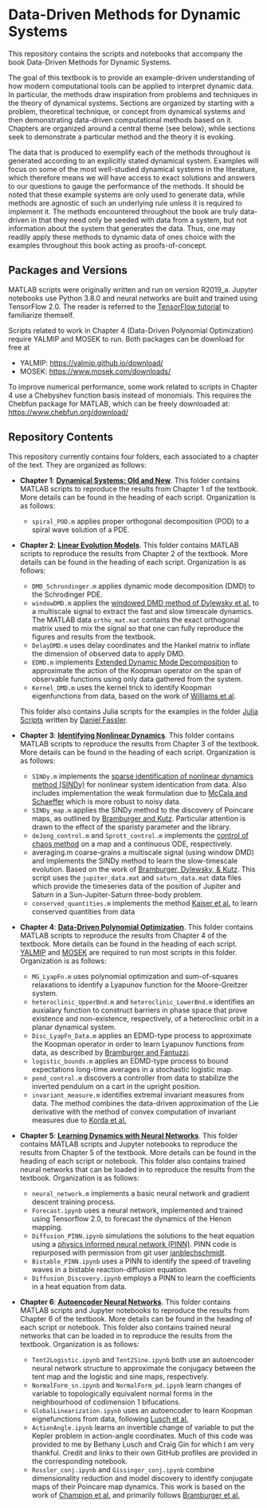 # Data-Driven Methods for Dynamic Systems

This repository contains the scripts and notebooks that accompany the book Data-Driven Methods for Dynamic Systems. 

The goal of this textbook is to provide an example-driven understanding of how modern computational tools can be applied to interpret dynamic data. In particular, the methods draw inspiration from problems and techniques in the theory of dynamical systems. Sections are organized by starting with a problem, theoretical technique, or concept from dynamical systems and then demonstrating data-driven computational methods based on it. Chapters are organized around a central theme (see below), while sections seek to demonstrate a particular method and the theory it is evoking.

The data that is produced to exemplify each of the methods throughout is generated according to an explicitly stated dynamical system. Examples will focus on some of the most well-studied dynamical systems in the literature, which therefore means we will have access to exact solutions and answers to our questions to gauge the performance of the methods. It should be noted that these example systems are only used to generate data, while methods are agnostic of such an underlying rule unless it is required to implement it. The methods encountered throughout the book are truly data-driven in that they need only be seeded with data from a system, but not information about the system that generates the data. Thus, one may readily apply these methods to dynamic data of ones choice with the examples throughout this book acting as proofs-of-concept. 

## **Packages and Versions**

MATLAB scripts were originally written and run on version R2019_a. Jupyter notebooks use Python 3.8.0 and neural networks are built and trained using TensorFlow 2.0. The reader is referred to the [TensorFlow tutorial](https://github.com/instillai/TensorFlow-Course) to familiarize themself. 

Scripts related to work in Chapter 4 (Data-Driven Polynomial Optimization) require YALMIP and MOSEK to run. Both packages can be download for free at 
- YALMIP: https://yalmip.github.io/download/
- MOSEK: https://www.mosek.com/downloads/

To improve numerical performance, some work related to scripts in Chapter 4 use a Chebyshev function basis instead of monomials. This requires the Chebfun package for MATLAB, which can be freely downloaded at: https://www.chebfun.org/download/

## **Repository Contents**
This repository currently contains four folders, each associated to a chapter of the text. They are organized as follows:

- **Chapter 1**: [**Dynamical Systems: Old and New**](https://github.com/jbramburger/DataDrivenDynSyst/tree/main/Dynamical%20Systems%20Old%20and%20New). This folder contains MATLAB scripts to reproduce the results from Chapter 1 of the textbook. More details can be found in the heading of each script. Organization is as follows:
    - `spiral_POD.m` applies proper orthogonal decomposition (POD) to a spiral wave solution of a PDE.

- **Chapter 2**: [**Linear Evolution Models**](https://github.com/jbramburger/DataDrivenDynSyst/tree/main/Linear%20Evolution%20Models). This folder contains MATLAB scripts to reproduce the results from Chapter 2 of the textbook. More details can be found in the heading of each script. Organization is as follows:
    - `DMD_Schrondinger.m` applies dynamic mode decomposition (DMD) to the Schrodinger PDE.
    - `windowDMD.m` applies the [windowed DMD method of Dylewsky et al.](https://journals.aps.org/pre/abstract/10.1103/PhysRevE.99.063311) to a multiscale signal to extract the fast and slow timescale dynamics. The MATLAB data `ortho_mat.mat` contains the exact orthogonal matrix used to mix the signal so that one can fully reproduce the figures and results from the textbook.
    - `DelayDMD.m` uses delay coordinates and the Hankel matrix to inflate the dimension of observed data to apply DMD.
    - `EDMD.m` implements [Extended Dynamic Mode Decomposition](https://link.springer.com/article/10.1007/s00332-015-9258-5) to approximate the action of the Koopman operator on the span of observable functions using only data gathered from the system.
    - `Kernel_DMD.m` uses the kernel trick to identify Koopman eigenfunctions from data, based on the work of [Williams et al](https://www.aimsciences.org/article/doi/10.3934/jcd.2015005).

    This folder also contains Julia scripts for the examples in the folder [Julia Scripts](https://github.com/jbramburger/DataDrivenDynSyst/tree/main/Linear%20Evolution%20Models/Julia%20Scripts) written by [Daniel Fassler](https://github.com/Falsorr). 

- **Chapter 3**: [**Identifying Nonlinear Dynamics**](https://github.com/jbramburger/DataDrivenDynSyst/tree/main/Identifying%20Nonlinear%20Dynamics). This folder contains MATLAB scripts to reproduce the results from Chapter 3 of the textbook. More details can be found in the heading of each script. Organization is as follows:
    - `SINDy.m` implements the [sparse identification of nonlinear dynamics method (SINDy)](https://www.pnas.org/doi/10.1073/pnas.1517384113) for nonlinear system identication from data. Also includes implementation the weak formulation due to [McCala and Schaeffer](https://pubmed.ncbi.nlm.nih.gov/28950639/) which is more robust to noisy data.
    - `SINDy_map.m` applies the SINDy method to the discovery of Poincare maps, as outlined by [Bramburger and Kutz](https://www.sciencedirect.com/science/article/pii/S0167278919305470). Particular attention is drawn to the effect of the sparisty parameter and the library.
    - `deJong_control.m` and `Sprott_control.m` implements the [control of chaos method](https://journals.aps.org/prl/abstract/10.1103/PhysRevLett.64.1196) on a map and a continuous ODE, respectively. 
    - averaging.m coarse-grains a multiscale signal (using window DMD) and implements the SINDy method to learn the slow-timescale evolution. Based on the work of [Bramburger, Dylewsky, & Kutz](https://journals.aps.org/pre/abstract/10.1103/PhysRevE.102.022204). This script uses the `jupiter_data.mat` and `saturn_data.mat` data files which provide the timeseries data of the position of Jupiter and Saturn in a Sun-Jupiter-Saturn three-body problem.
    - `conserved_quantities.m` implements the method [Kaiser et al.](http://eurika-kaiser.com/downloads/KaKuBr2018cdc.pdf) to learn conserved quantities from data 

- **Chapter 4**: [**Data-Driven Polynomial Optimization**](https://github.com/jbramburger/DataDrivenDynSyst/tree/main/Data-Driven%20Polynomial%20Optimization). This folder contains MATLAB scripts to reproduce the results from Chapter 4 of the textbook. More details can be found in the heading of each script. [YALMIP](https://yalmip.github.io/download/) and [MOSEK](https://www.mosek.com/downloads/) are required to run most scripts in this folder. Organization is as follows:
    - `MG_LyapFn.m` uses polynomial optimization and sum-of-squares relaxations to identify a Lyapunov function for the Moore-Greitzer system.
    - `heteroclinic_UpperBnd.m` and `heteroclinic_LowerBnd.m` identifies an auxialary function to construct barriers in phase space that prove existence and non-existence, respectively, of a heteroclinic orbit in a planar dynamical system.
    - `Disc_LyapFn_Data.m` applies an EDMD-type process to approximate the Koopman operator in order to learn Lyapunov functions from data, as described by [Bramburger and Fantuzzi](https://arxiv.org/abs/2303.01483).
    - `logistic_bounds.m` applies an EDMD-type process to bound expectations long-time averages in a stochastic logistic map.
    - `pend_control.m` discovers a controller from data to stabilize the inverted pendulum on a cart in the upright position. 
    - `invariant_measure.m` identifies extremal invariant measures from data. The method combines the data-driven approximation of the Lie derivative with the method of convex computation of invariant measures due to [Korda et al.](https://arxiv.org/abs/1807.08956)

- **Chapter 5**: [**Learning Dynamics with Neural Networks**](https://github.com/jbramburger/DataDrivenDynSyst/tree/main/Learning%20Dynamics%20with%20Neural%20Networks). This folder contains MATLAB scripts and Jupyter notebooks to reproduce the results from Chapter 5 of the textbook. More details can be found in the heading of each script or notebook. This folder also contains trained neural networks that can be loaded in to reproduce the results from the textbook. Organization is as follows:
    - `neural_network.m` implements a basic neural network and gradient descent training process.
    - `Forecast.ipynb` uses a neural network, implemented and trained using Tensorflow 2.0, to forecast the dynamics of the Henon mapping.
    - `Diffusion_PINN.ipynb` simulations the solutions to the heat equation using a [physics informed neural network (PINN)](https://www.sciencedirect.com/science/article/pii/S0021999118307125). PINN code is repurposed with permission from git user [janblechschmidt](https://github.com/janblechschmidt/PDEsByNNs).
    - `Bistable_PINN.ipynb` uses a PINN to identify the speed of traveling waves in a bistable reaction-diffusion equation.
    - `Diffusion_Discovery.ipynb` employs a PINN to learn the coefficients in a heat equation from data. 

- **Chapter 6**: [**Autoencoder Neural Networks**](https://github.com/jbramburger/DataDrivenDynSyst/tree/main/Autoencoder%20Neural%20Networks). This folder contains MATLAB scripts and Jupyter notebooks to reproduce the results from Chapter 6 of the textbook. More details can be found in the heading of each script or notebook. This folder also contains trained neural networks that can be loaded in to reproduce the results from the textbook. Organization is as follows:
    - `Tent2Logistic.ipynb` and `Tent2Sine.ipynb` both use an autoencoder neural network structure to approximate the conjugacy between the tent map and the logistic and sine maps, respectively.
    - `NormalForm_sn.ipynb` and `NormalForm_pd.ipynb` learn changes of variable to topologically equivalent normal forms in the neighbourhood of codimension 1 bifucations.
    - `GlobalLinearization.ipynb` uses an autoencoder to learn Koopman eignefunctions from data, following [Lusch et al.](https://www.nature.com/articles/s41467-018-07210-0)
    - `ActionAngle.ipynb` learns an invertible change of variable to put the Kepler problem in action-angle coordinates. Much of this code was provided to me by Bethany Lusch and Craig Gin for which I am very thankful. Credit and links to their own GitHub profiles are provided in the corresponding notebook.
    - `Rossler_conj.ipynb` and `Gissinger_conj.ipynb` combine dimensionality reduction and model discovery to identify conjugate maps of their Poincare map dynamics. This work is based on the work of [Champion et al.](https://www.pnas.org/doi/abs/10.1073/pnas.1906995116) and primarily follows [Bramburger et al.](https://www.sciencedirect.com/science/article/pii/S0167278921001652)
